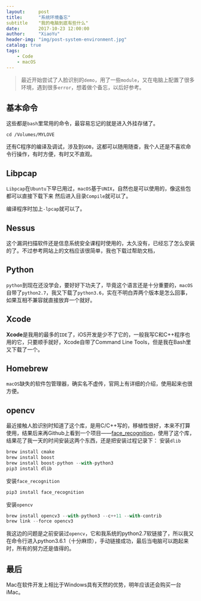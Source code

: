 ```yaml
---
layout:     post
title:      "系统环境备忘"
subtitle    "我的电脑到底有些什么"
date:       2017-10-23 12:00:00
author:     "XiaoYu"
header-img: "img/post-system-environment.jpg"
catalog: true
tags:
    - Code
    - macOS
---
```


> 最近开始尝试了人脸识别的`demo`，用了一些`module`，又在电脑上配置了很多环境，遇到很多`error`，想着做个备忘，以后好参考。

## 基本命令

这些都是`bash`里常用的命令，最容易忘记的就是进入外挂存储了。
```
cd /Volumes/MYLOVE
```
还有C程序的编译及调试，涉及到`GDB`，这都可以随用随查，我个人还是不喜欢命令行操作，有时方便，有时又不直观。

## Libpcap

`Libpcap`在`Ubuntu`下早已用过，`macOS`基于`UNIX`，自然也是可以使用的，像这些包都可以直接下载下来 然后进入目录`Compile`就可以了。

编译程序时加上`-lpcap`就可以了。

## Nessus

这个漏洞扫描软件还是信息系统安全课程时使用的，太久没有，已经忘了怎么安装的了。不过参考网站上的文档应该很简单，我也下载过帮助文档，

## Python

`python`到现在还没学会，要好好下功夫了，毕竟这个语言还是十分重要的，`macOS`自带了`python2.7`，我又下载了`python3.6`，实在不明白弄两个版本是怎么回事，如果互相不兼容就直接放弃一个就好。

## Xcode

**Xcode**是我用的最多的`IDE`了，iOS开发是少不了它的，一般我写C和C++程序也用的它，只要顺手就好，Xcode自带了Command Line Tools，但是我在Bash里又下载了一个。

## Homebrew

`macOS`缺失的软件包管理器，确实名不虚传，官网上有详细的介绍，使用起来也很方便。

## opencv

最近接触人脸识别时知道了这个库，是用C/C++写的，移植性很好，本来不打算使用，结果后来再Github上看到一个项目——[face_recognition](https://github.com/ageitgey/face_recognition)，使用了这个库，结果花了我一天的时间安装这两个东西，还是把安装过程记录下：
安装`dlib`
```js
brew install cmake
brew install boost
brew install boost-python --with-python3
pip3 install dlib
```

安装`face_recognition`
```js
pip3 install face_recognition
```

安装`opencv`
```js
brew install opencv3 --with-python3 --c++11 --with-contrib
brew link --force opencv3
```

我这边的问题是之前安装过`opencv`，它和我系统的python2.7软链接了，所以我又在命令行进入python3.6.1（十分麻烦），手动链接成功，最后当电脑可以跑起来时，所有的努力还是值得的。

## 最后

Mac在软件开发上相比于Windows具有天然的优势，明年应该还会购买一台iMac。



